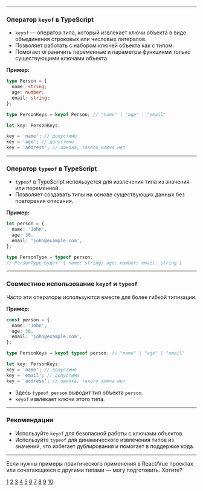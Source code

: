 
---

### Оператор `keyof` в TypeScript

- `keyof` — оператор типа, который извлекает ключи объекта в виде объединения строковых или числовых литералов.
- Позволяет работать с набором ключей объекта как с типом.
- Помогает ограничить переменные и параметры функциями только существующими ключами объекта.

**Пример:**

```typescript
type Person = {
  name: string;
  age: number;
  email: string;
};

type PersonKeys = keyof Person; // "name" | "age" | "email"

let key: PersonKeys;

key = 'name'; // допустимо
key = 'age'; // допустимо
key = 'address'; // ошибка, такого ключа нет
```

---

### Оператор `typeof` в TypeScript

- `typeof` в TypeScript используется для извлечения типа из значения или переменной.
- Позволяет создавать типы на основе существующих данных без повторения описания.

**Пример:**

```typescript
let person = {
  name: 'John',
  age: 30,
  email: 'john@example.com',
};

type PersonType = typeof person;
// PersonType будет: { name: string; age: number; email: string }
```

---

### Совместное использование `keyof` и `typeof`

Часто эти операторы используются вместе для более гибкой типизации.

**Пример:**

```typescript
const person = {
  name: 'John',
  age: 30,
  email: 'john@example.com',
};

type PersonKeys = keyof typeof person; // "name" | "age" | "email"

let key: PersonKeys;
key = 'name'; // допустимо
key = 'email'; // допустимо
key = 'address'; // ошибка, такого ключа нет
```

- Здесь `typeof person` выводит тип объекта `person`.
- `keyof` извлекает ключи этого типа.

---

### Рекомендации

- Используйте `keyof` для безопасной работы с ключами объектов.
- Используйте `typeof` для динамического извлечения типов из значений, что избегает дублирования и помогает в поддержке кода.

---

Если нужны примеры практического применения в React/Vue проектах или сочетающиеся с другими типами — могу подготовить. Хотите?

[1](https://purpleschool.ru/knowledge-base/article/keyof-type-manipulation)
[2](https://www.youtube.com/watch?v=cVSo2lxfw54)
[3](https://scriptdev.ru/guide/042/)
[4](https://www.youtube.com/watch?v=Jrri9_-lkmc)
[5](https://habr.com/ru/companies/macloud/articles/562786/)
[6](https://purpleschool.ru/knowledge-base/article/typeof-type-operator)
[7](https://ru.hexlet.io/courses/typescript-advanced/lessons/mapped-types/theory_unit)
[8](https://code-basics.com/ru/languages/typescript/lessons/mapped-types)
[9](https://qna.habr.com/q/1308258)
[10](https://www.typescriptlang.org/docs/handbook/2/keyof-types.html)
